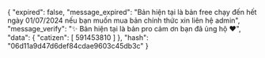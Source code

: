 {
  "expired": false,
  "message_expired": "Bản hiện tại là bản free chạy đến hết ngày 01/07/2024 nếu bạn muốn mua bản chính thức xin liên hệ admin",
  "message_verify": "✨ Bản hiện tại là bản pro cảm ơn bạn đã ủng hộ ❤️",
  "data": {
    "catizen": [
      591453810
    ]
  },
  "hash": "06d11a9d47d6def84cdae9603c45db3c"
}
